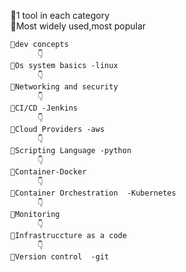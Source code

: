 🧰1 tool in each category   
🧰Most widely used,most popular     

    🚀dev concepts   
          👇   
    🚀Os system basics -linux   
          👇    
    🚀Networking and security   
          👇    
    🚀CI/CD -Jenkins    
          👇
    🚀Cloud Providers -aws   
          👇    
    🚀Scripting Language -python   
          👇   
    🚀Container-Docker  
          👇   
    🚀Container Orchestration  -Kubernetes   
          👇
    🚀Monitoring    
          👇    
    🚀Infrastruccture as a code   
          👇    
    🚀Version control  -git 
                      
          
